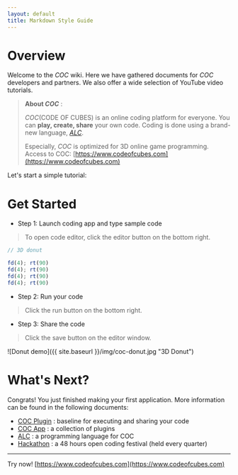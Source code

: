 ```yaml
---
layout: default
title: Markdown Style Guide
---
```


# Overview 
Welcome to the _COC_ wiki. Here we have gathered documents for _COC_ developers and partners.
We also offer a wide selection of YouTube video tutorials.

> **About _COC_** : 
> 
> _COC_(CODE OF CUBES) is an online coding platform for everyone.
> You can **play, create, share** your own code.
> Coding is done using a brand-new language, [_ALC_](p/alc-1.0-white-paper).
> 
> Especially, _COC_ is optimized for 3D online game programming.
> Access to COC: [https://www.codeofcubes.com](https://www.codeofcubes.com)

Let's start a simple tutorial:

# Get Started

* Step 1: Launch coding app and type sample code

> To open code editor, click the editor button on the bottom right.

```javascript
// 3D donut

fd(4); rt(90)
fd(4); rt(90)
fd(4); rt(90)
fd(4); rt(90)
```

* Step 2: Run your code

> Click the run button on the bottom right.

* Step 3: Share the code

> Click the save button on the editor window. 

![Donut demo]({{ site.baseurl }}/img/coc-donut.jpg "3D Donut")

# What's Next?

Congrats! You just finished making your first application.
More information can be found in the following documents:

* [COC Plugin](p/coc-plugin) : baseline for executing and sharing your code
* [COC App](p/coc-app) : a collection of plugins
* [ALC](p/alc-1.0-white-paper) : a programming language for COC
* [Hackathon](p/hackathon) : a 48 hours open coding festival (held every quarter)

---

Try now! [https://www.codeofcubes.com](https://www.codeofcubes.com)
